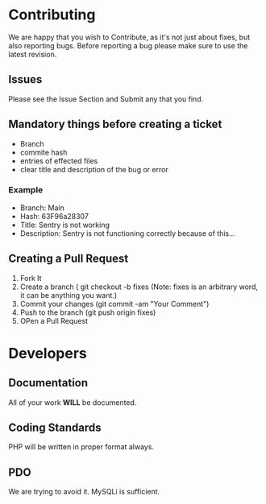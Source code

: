 # Contributing
We are happy that you wish to Contribute, as it's not just about fixes, but also reporting bugs. Before reporting a bug please make sure to use the latest revision.

## Issues
Please see the Issue Section and Submit any that you find.

## Mandatory things before creating a ticket
 - Branch
 - commite hash
 - entries of effected files
 - clear title and description of the bug or error
 ### Example
 - Branch: Main
 - Hash: 63F96a28307
 - Title: Sentry is not working
 - Description: Sentry is not functioning correctly because of this...
 
 ## Creating a Pull Request
 1. Fork It
 2. Create a branch ( git checkout -b fixes (Note: fixes is an arbitrary word, it can be anything you want.)
 3. Commit your changes (git commit -am "Your Comment")
 4. Push to the branch (git push origin fixes) 
 5. OPen a Pull Request

# Developers
## Documentation
All of your work <strong>WILL</strong> be documented.

## Coding Standards
PHP will be written in proper format always.

## PDO
We are trying to avoid it. MySQLi is sufficient.
